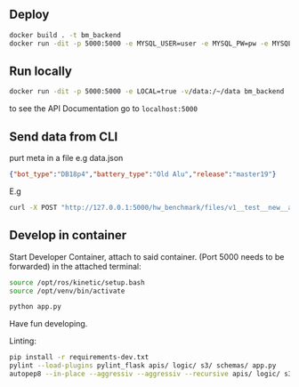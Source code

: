 ## Deploy
```bash
docker build . -t bm_backend
docker run -dit -p 5000:5000 -e MYSQL_USER=user -e MYSQL_PW=pw -e MYSQL_URL=url -e MYSQL_DB=db bm_backend
```

## Run locally
```bash
docker run -dit -p 5000:5000 -e LOCAL=true -v/data:/~/data bm_backend
```

to see the API Documentation go to `localhost:5000`

## Send data from CLI
purt meta in a file e.g data.json
```json
{"bot_type":"DB18p4","battery_type":"Old Alu","release":"master19"}
```
E.g
```bash
curl -X POST "http://127.0.0.1:5000/hw_benchmark/files/v1__test__new__autobot14__1589916105" -F "meta={\"bot_type\":\"DB18p4\",\"battery_type\":\"Old Alu\",\"release\":\"master19\"}" -H  "accept: application/json" -H  "Content-Type: multipart/form-data" -F "sd_card_json=@sd_speed.json" -F "latencies_bag=@meas_01/master19_autobot14_01.bag"  -F "meta_json=@meta.json"
```


## Develop in container
Start Developer Container, attach to said container. (Port 5000 needs to be forwarded)
in the attached terminal:
```bash
source /opt/ros/kinetic/setup.bash
source /opt/venv/bin/activate

python app.py
```
Have fun developing.

Linting:

```bash
pip install -r requirements-dev.txt
pylint --load-plugins pylint_flask apis/ logic/ s3/ schemas/ app.py
autopep8 --in-place --aggressiv --aggressiv --recursive apis/ logic/ s3/ schemas/ app.py
```

